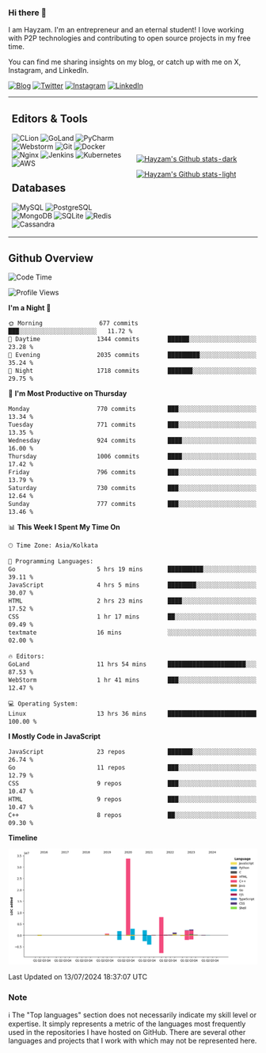 ### Hi there 👋

I am Hayzam. I'm an entrepreneur and an eternal student! I love working with P2P technologies and contributing to open source projects in my free time.

You can find me sharing insights on my blog, or catch up with me on X, Instagram, and LinkedIn.

[![Blog](https://img.shields.io/badge/Blog-%2312100E.svg?&style=for-the-badge&logo=medium&logoColor=white)](https://hayzam.com)
[![Twitter](https://img.shields.io/badge/Twitter-%231DA1F2.svg?&style=for-the-badge&logo=X&logoColor=white)](https://twitter.com/hayzam_js)
[![Instagram](https://img.shields.io/badge/Instagram-%23E4405F.svg?&style=for-the-badge&logo=instagram&logoColor=white)](https://instagram.com/hayzam.ts)
[![LinkedIn](https://img.shields.io/badge/LinkedIn-%230077B5.svg?&style=for-the-badge&logo=linkedin&logoColor=white)](https://www.linkedin.com/in/hayzam-s-2b9b95139/)

<table width="100%">
<tr>
<td width="50%">

## Editors & Tools

![CLion](https://img.shields.io/badge/-CLion-000000?style=flat&logo=CLion)
![GoLand](https://img.shields.io/badge/-GoLand-000000?style=flat&logo=Goland)
![PyCharm](https://img.shields.io/badge/-PyCharm-000000?style=flat&logo=PyCharm)
![Webstorm](https://img.shields.io/badge/-WebStorm-000000?style=flat&logo=WebStorm)
![Git](https://img.shields.io/badge/-Git-000000?style=flat&logo=git)
![Docker](https://img.shields.io/badge/-Docker-000000?style=flat&logo=docker)
![Nginx](https://img.shields.io/badge/-Nginx-000000?style=flat&logo=nginx)
![Jenkins](https://img.shields.io/badge/-Jenkins-000000?style=flat&logo=jenkins)
![Kubernetes](https://img.shields.io/badge/-Kubernetes-000000?style=flat&logo=kubernetes)
![AWS](https://img.shields.io/badge/-AWS-000000?style=flat&logo=amazon-aws)

## Databases

![MySQL](https://img.shields.io/badge/-MySQL-000000?style=flat&logo=mysql)
![PostgreSQL](https://img.shields.io/badge/-PostgreSQL-000000?style=flat&logo=postgresql)
![MongoDB](https://img.shields.io/badge/-MongoDB-000000?style=flat&logo=mongodb)
![SQLite](https://img.shields.io/badge/-SQLite-000000?style=flat&logo=sqlite)
![Redis](https://img.shields.io/badge/-Redis-000000?style=flat&logo=redis)
![Cassandra](https://img.shields.io/badge/-Cassandra-000000?style=flat&logo=apache-cassandra)
</div>

<td width="50%">
 
[![Hayzam's Github stats-dark](https://github-readme-stats.vercel.app/api?username=hayzamjs&show_icons=true&theme=dark#gh-dark-mode-only)](https://github.com/anuraghazra/github-readme-stats#gh-dark-mode-only)
 
[![Hayzam's Github stats-light](https://github-readme-stats.vercel.app/api?username=hayzamjs&show_icons=true&theme=default#gh-light-mode-only)](https://github.com/anuraghazra/github-readme-stats#gh-light-mode-only)

</td>
</tr>
</table>
 
## Github Overview


<!--START_SECTION:waka-->
![Code Time](http://img.shields.io/badge/Code%20Time-854%20hrs%2052%20mins-blue)

![Profile Views](http://img.shields.io/badge/Profile%20Views-15-blue)

**I'm a Night 🦉** 

```text
🌞 Morning                677 commits         ███░░░░░░░░░░░░░░░░░░░░░░   11.72 % 
🌆 Daytime                1344 commits        ██████░░░░░░░░░░░░░░░░░░░   23.28 % 
🌃 Evening                2035 commits        █████████░░░░░░░░░░░░░░░░   35.24 % 
🌙 Night                  1718 commits        ███████░░░░░░░░░░░░░░░░░░   29.75 % 
```
📅 **I'm Most Productive on Thursday** 

```text
Monday                   770 commits         ███░░░░░░░░░░░░░░░░░░░░░░   13.34 % 
Tuesday                  771 commits         ███░░░░░░░░░░░░░░░░░░░░░░   13.35 % 
Wednesday                924 commits         ████░░░░░░░░░░░░░░░░░░░░░   16.00 % 
Thursday                 1006 commits        ████░░░░░░░░░░░░░░░░░░░░░   17.42 % 
Friday                   796 commits         ███░░░░░░░░░░░░░░░░░░░░░░   13.79 % 
Saturday                 730 commits         ███░░░░░░░░░░░░░░░░░░░░░░   12.64 % 
Sunday                   777 commits         ███░░░░░░░░░░░░░░░░░░░░░░   13.46 % 
```


📊 **This Week I Spent My Time On** 

```text
🕑︎ Time Zone: Asia/Kolkata

💬 Programming Languages: 
Go                       5 hrs 19 mins       ██████████░░░░░░░░░░░░░░░   39.11 % 
JavaScript               4 hrs 5 mins        ████████░░░░░░░░░░░░░░░░░   30.07 % 
HTML                     2 hrs 23 mins       ████░░░░░░░░░░░░░░░░░░░░░   17.52 % 
CSS                      1 hr 17 mins        ██░░░░░░░░░░░░░░░░░░░░░░░   09.49 % 
textmate                 16 mins             ░░░░░░░░░░░░░░░░░░░░░░░░░   02.00 % 

🔥 Editors: 
GoLand                   11 hrs 54 mins      ██████████████████████░░░   87.53 % 
WebStorm                 1 hr 41 mins        ███░░░░░░░░░░░░░░░░░░░░░░   12.47 % 

💻 Operating System: 
Linux                    13 hrs 36 mins      █████████████████████████   100.00 % 
```

**I Mostly Code in JavaScript** 

```text
JavaScript               23 repos            ███████░░░░░░░░░░░░░░░░░░   26.74 % 
Go                       11 repos            ███░░░░░░░░░░░░░░░░░░░░░░   12.79 % 
CSS                      9 repos             ███░░░░░░░░░░░░░░░░░░░░░░   10.47 % 
HTML                     9 repos             ███░░░░░░░░░░░░░░░░░░░░░░   10.47 % 
C++                      8 repos             ██░░░░░░░░░░░░░░░░░░░░░░░   09.30 % 
```



**Timeline**

![Lines of Code chart](https://raw.githubusercontent.com/hayzamjs/hayzamjs/main/assets/bar_graph.png)


 Last Updated on 13/07/2024 18:37:07 UTC
<!--END_SECTION:waka-->


### Note 

:information_source: The "Top languages" section does not necessarily indicate my skill level or expertise. It simply represents a metric of the languages most frequently used in the repositories I have hosted on GitHub. There are several other languages and projects that I work with which may not be represented here. 

